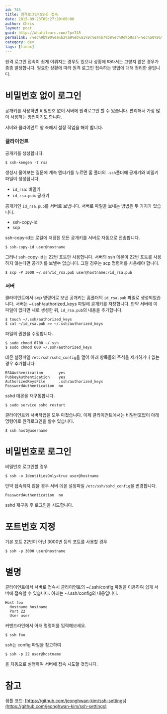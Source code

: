 ```yaml
---
id: 745
title: 원격로그인(SSH) 접속
date: 2015-09-23T09:27:20+00:00
author: Chris
layout: post
guid: http://whatilearn.com/?p=745
permalink: /%ec%9b%90%ea%b2%a9%eb%a1%9c%ea%b7%b8%ec%9d%b8ssh-%ec%a0%91%ec%86%8d/
category: dev
tags: [linux]
---
```

원격 로그인 접속이 쉽게 이뤄지는 경우도 있으나 상황에 따라서는 그렇지 않은 경우가 종종 발생합니다. 필요한 상황에 따라 원격 로그인 접속하는 방법에 대해 정리한 글입니다.

<h1>비밀번호 없이 로그인</h1>

공개키를 사용하면 비밀번호 없이 서버에 원격로그인 할 수 있습니다. 편리해서 가장 많이 사용하는 방법이기도 합니다.

서버와 클라이언트 양 측에서 설정 작업을 해야 합니다.

<h3>클라이언트</h3>

공개키를 생성합니다.

<pre><code>$ ssh-kengen -t rsa
</code></pre>

생성시 물어보는 질문에 계속 엔터키를 누르면 홈 폴더의 <code>.ssh</code>폴더에 공개키와 비밀키 파일이 생성됩니다.

<ul>
<li><code>id_rsa</code>: 비밀키</li>
<li><code>id_rsa.pub</code>: 공개키 </li>
</ul>

공개키인 <code>id_rsa.pub</code>를 서버로 보냅니다. 서버로 파일을 보내는 방법은 두 가지가 있습니다.

<ul>
<li>ssh-copy-id</li>
<li>scp</li>
</ul>

ssh-copy-id는 로컬에 저장된 모든 공개키를 서버로 자동으로 전송합니다.

<pre><code>$ ssh-copy-id user@hostname
</code></pre>

그러나 ssh-copy-id는 22번 포트만 사용합니다. 서버의 ssh 데몬이 22번 포트를 사용하지 않는다면 공개키를 보낼수 없습니다. 그럴 경우는 scp 명령어를 사용해야 합니다.

<pre><code>$ scp -P 3000 ~/.ssh/id_rsa.pub user@hostname:/id_rsa.pub
</code></pre>

<h3>서버</h3>

클라이언트에서 scp 명령어로 보낸 공개키는 홈폴더의 <code>id_rsa.pub</code> 파일로 생성되었습니다. 서버는 ~/.ssh/authorized_keys 파일에 공개키를 저장합니다. 만약 서버에 이 파일이 없다면 새로 생성한 뒤, <code>id_rsa.pub</code>의 내용을 추가합니다.

<pre><code>$ touch ~/.ssh/authorized_keys
$ cat ~/id_rsa.pub &gt;&gt; ~/.ssh/authorized_keys
</code></pre>

파일의 권한을 수정합니다.

<pre><code>$ sudo chmod 0700 ~/.ssh
$ sudo chmod 600 ~/.ssh/authorized_keys
</code></pre>

데몬 설정파일 <code>/etc/ssh/sshd_config</code>을 열어 아래 항목들의 주석을 제거하거나 없는 경우 추가합니다.

<pre><code>RSAAuthentication       yes
PubkeyAuthentication    yes
AuthorizedKeysFile      .ssh/authorized_keys
PasswordAuthentication  no
</code></pre>

sshd 데몬을 재구동합니다.

<pre><code>$ sudo service sshd restart
</code></pre>

클라이언트와 서버작업을 모두 마쳤습니다. 이제 클라이언트에서는 비밀번호없이 아래 명령어로 원격로그인을 할수 있습니다.

<pre><code>$ ssh host@username
</code></pre>

<h1>비밀번호로 로그인</h1>

비밀번호 로그인할 경우

<pre><code>$ ssh -o IdentitiesOnly=true user@hostname
</code></pre>

만약 접속되지 않을 경우 서버 데몬 설정파일 <code>/etc/ssh/sshd_config</code>을 변경합니다.

<pre><code>PasswordAuthentication  no
</code></pre>

sshd 재구동 후 로그인을 시도합니다.

<h1>포트번호 지정</h1>

기본 포트 22번이 아닌 3000번 등의 포트를 사용할 경우

<pre><code>$ ssh -p 3000 user@hostname
</code></pre>

<h1>별명</h1>

클라이언트에서 서버로 접속시 클라이언트의 ~/.ssh/config 파일을 이용하여 쉽게 서버에 접속할 수 있습니다. 아래는 ~/.ssh/config의 내용입니다.

<pre><code>Host foo
  Hostname hostname
  Port 22
  User user
</code></pre>

커맨드라인에서 아래 명령어를 입력해보세요.

<pre><code>$ ssh foo
</code></pre>

ssh는 config 파일을 참고하여

<pre><code>$ ssh -p 22 user@hostname
</code></pre>

을 자동으로 실행하여 서버에 접속 시도할 것입니다.

# 참고

샘플 코드: [https://github.com/jeonghwan-kim/ssh-settings](https://github.com/jeonghwan-kim/ssh-settings)